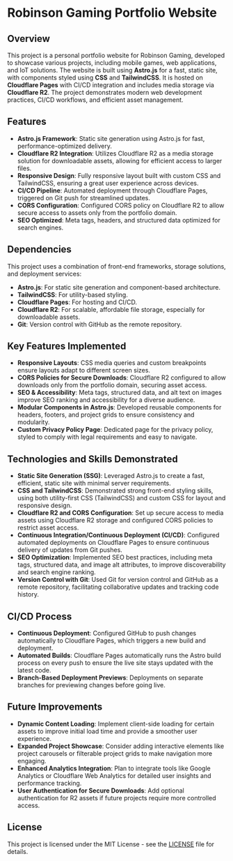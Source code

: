 # Robinson Gaming Portfolio Website

## Overview
This project is a personal portfolio website for Robinson Gaming, developed to showcase various projects, including mobile games, web applications, and IoT solutions. The website is built using **Astro.js** for a fast, static site, with components styled using **CSS** and **TailwindCSS**. It is hosted on **Cloudflare Pages** with CI/CD integration and includes media storage via **Cloudflare R2**. The project demonstrates modern web development practices, CI/CD workflows, and efficient asset management.

## Features
- **Astro.js Framework**: Static site generation using Astro.js for fast, performance-optimized delivery.
- **Cloudflare R2 Integration**: Utilizes Cloudflare R2 as a media storage solution for downloadable assets, allowing for efficient access to larger files.
- **Responsive Design**: Fully responsive layout built with custom CSS and TailwindCSS, ensuring a great user experience across devices.
- **CI/CD Pipeline**: Automated deployment through Cloudflare Pages, triggered on Git push for streamlined updates.
- **CORS Configuration**: Configured CORS policy on Cloudflare R2 to allow secure access to assets only from the portfolio domain.
- **SEO Optimized**: Meta tags, headers, and structured data optimized for search engines.

## Dependencies
This project uses a combination of front-end frameworks, storage solutions, and deployment services:
- **Astro.js**: For static site generation and component-based architecture.
- **TailwindCSS**: For utility-based styling.
- **Cloudflare Pages**: For hosting and CI/CD.
- **Cloudflare R2**: For scalable, affordable file storage, especially for downloadable assets.
- **Git**: Version control with GitHub as the remote repository.

## Key Features Implemented
- **Responsive Layouts**: CSS media queries and custom breakpoints ensure layouts adapt to different screen sizes.
- **CORS Policies for Secure Downloads**: Cloudflare R2 configured to allow downloads only from the portfolio domain, securing asset access.
- **SEO & Accessibility**: Meta tags, structured data, and alt text on images improve SEO ranking and accessibility for a diverse audience.
- **Modular Components in Astro.js**: Developed reusable components for headers, footers, and project grids to ensure consistency and modularity.
- **Custom Privacy Policy Page**: Dedicated page for the privacy policy, styled to comply with legal requirements and easy to navigate.

## Technologies and Skills Demonstrated
- **Static Site Generation (SSG)**: Leveraged Astro.js to create a fast, efficient, static site with minimal server requirements.
- **CSS and TailwindCSS**: Demonstrated strong front-end styling skills, using both utility-first CSS (TailwindCSS) and custom CSS for layout and responsive design.
- **Cloudflare R2 and CORS Configuration**: Set up secure access to media assets using Cloudflare R2 storage and configured CORS policies to restrict asset access.
- **Continuous Integration/Continuous Deployment (CI/CD)**: Configured automated deployments on Cloudflare Pages to ensure continuous delivery of updates from Git pushes.
- **SEO Optimization**: Implemented SEO best practices, including meta tags, structured data, and image alt attributes, to improve discoverability and search engine ranking.
- **Version Control with Git**: Used Git for version control and GitHub as a remote repository, facilitating collaborative updates and tracking code history.

## CI/CD Process
- **Continuous Deployment**: Configured GitHub to push changes automatically to Cloudflare Pages, which triggers a new build and deployment.
- **Automated Builds**: Cloudflare Pages automatically runs the Astro build process on every push to ensure the live site stays updated with the latest code.
- **Branch-Based Deployment Previews**: Deployments on separate branches for previewing changes before going live.

## Future Improvements
- **Dynamic Content Loading**: Implement client-side loading for certain assets to improve initial load time and provide a smoother user experience.
- **Expanded Project Showcase**: Consider adding interactive elements like project carousels or filterable project grids to make navigation more engaging.
- **Enhanced Analytics Integration**: Plan to integrate tools like Google Analytics or Cloudflare Web Analytics for detailed user insights and performance tracking.
- **User Authentication for Secure Downloads**: Add optional authentication for R2 assets if future projects require more controlled access.

## License
This project is licensed under the MIT License - see the [LICENSE](LICENSE) file for details.
